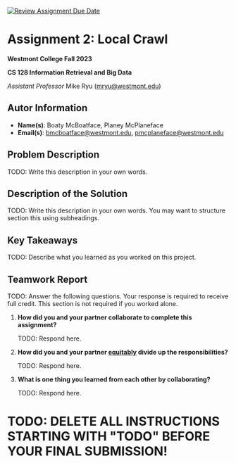 [![Review Assignment Due Date](https://classroom.github.com/assets/deadline-readme-button-24ddc0f5d75046c5622901739e7c5dd533143b0c8e959d652212380cedb1ea36.svg)](https://classroom.github.com/a/vfdoOmrd)
# Assignment 2: Local Crawl
**Westmont College Fall 2023**

**CS 128 Information Retrieval and Big Data**

*Assistant Professor* Mike Ryu (mryu@westmont.edu) 

## Autor Information
* **Name(s)**: Boaty McBoatface, Planey McPlaneface
* **Email(s)**: bmcboatface@westmont.edu, pmcplaneface@westmont.edu

## Problem Description

TODO: Write this description in your own words.

## Description of the Solution

TODO: Write this description in your own words. You may want to structure section this using subheadings.

## Key Takeaways

TODO: Describe what you learned as you worked on this project.

## Teamwork Report

TODO: Answer the following questions. Your response is required to receive full credit. This section is not required if you worked alone.

1. **How did you and your partner collaborate to complete this assignment?**

    TODO: Respond here.


2. **How did you and your partner [equitably](https://www.marinhhs.org/sites/default/files/boards/general/equality_v._equity_04_05_2021.pdf) divide up the responsibilities?**

    TODO: Respond here.


3. **What is one thing you learned from each other by collaborating?**

    TODO: Respond here.

# TODO: DELETE ALL INSTRUCTIONS STARTING WITH "TODO" BEFORE YOUR FINAL SUBMISSION!